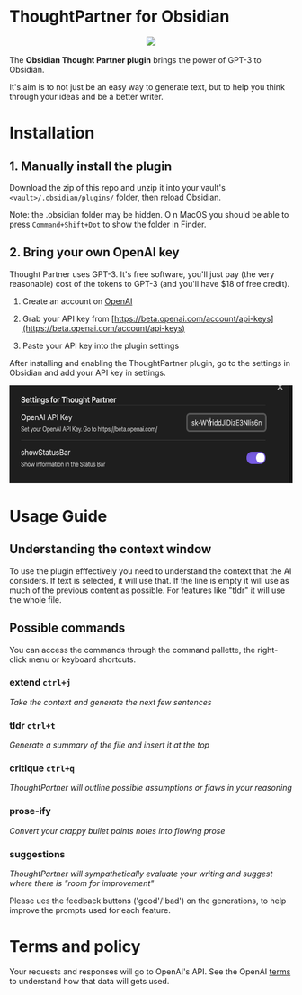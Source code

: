 # ThoughtPartner for Obsidian

<p align="center">
  <img height="300" src="./images/DALL·E 2022-11-18 15.26.54 - thought partner svg line logo symmetric.png">
</p>

The **Obsidian Thought Partner plugin** brings the power of GPT-3 to Obsidian.

It's aim is to not just be an easy way to generate text, but to help you think through your ideas and be a better writer.

# Installation

## 1. Manually install the plugin

Download the zip of this repo and unzip it into your vault's `<vault>/.obsidian/plugins/` folder, then reload Obsidian.

Note: the .obsidian folder may be hidden. O n MacOS you should be able to press `Command+Shift+Dot` to show the folder in Finder.

## 2. Bring your own OpenAI key

Thought Partner uses GPT-3. It's free software, you'll just pay (the very reasonable) cost of the tokens to GPT-3 (and you'll have $18 of free credit).

1. Create an account on [OpenAI](https://beta.openai.com/signup)

2. Grab your API key from [https://beta.openai.com/account/api-keys](https://beta.openai.com/account/api-keys)

3. Paste your API key into the plugin settings

After installing and enabling the ThoughtPartner plugin, go to the settings in Obsidian and add your API key in settings.

<p align="center">
  <img height="174" width="590" src="./images/settings.png">
</p>

# Usage Guide

## Understanding the context window

To use the plugin efffectively you need to understand the context that the AI considers. If text is selected, it will use that. If the line is empty it will use as much of the previous content as possible. For features like "tldr" it will use the whole file.

## Possible commands

You can access the commands through the command pallette, the right-click menu or keyboard shortcuts.

### **extend** `ctrl+j`

_Take the context and generate the next few sentences_

### **tldr** `ctrl+t`

_Generate a summary of the file and insert it at the top_

### **critique** `ctrl+q`

_ThoughtPartner will outline possible assumptions or flaws in your reasoning_

### **prose-ify**

_Convert your crappy bullet points notes into flowing prose_

### **suggestions**

_ThoughtPartner will sympathetically evaluate your writing and suggest where there is "room for improvement"_

Please ues the feedback buttons ('good'/'bad') on the generations, to help improve the prompts used for each feature.

# Terms and policy

Your requests and responses will go to OpenAI's API. See the OpenAI [terms](https://openai.com/api/policies/terms/) to understand how that data will gets used.
